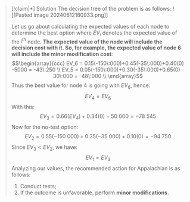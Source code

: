 
>[!claim|*] Solution
>The decision tree of the problem is as follows:
>![[Pasted image 20240612180933.png]]
>
>Let us go about calculating the expected values of each node to determine the best option where $EV_i$ denotes the expected value of the $i^{th}$ node. **The expected value of the node will include the decision cost with it. So, for example, the expected value of node $6$ will include the minor modification cost**: $$\begin{array}{ccc} EV_6 = 0.15(-150\:000)+0.45(-35\:000)+0.40(0) -5000 = -43\:250 \\ EV_5 = 0.05(-150\:000)+0.30(-35\:000)+0.65(0) - 30\:000 = -48\:000 \\  \end{array}$$Thus the best value for node $4$ is going with $EV_6$, hence: $$EV_4 = EV_6$$With this: $$EV_3 = 0.66(EV_4)+0.34(0) -50\:000= -78\:545$$Now for the no-test option: $$EV_2 = 0.55(-150\:000)+0.35(-35\:000)+0.10(0) =-94\:750$$Since $EV_3 < EV_2$, we have: $$EV_1 = EV_3$$Analyzing our values, the recommended action for Appalachian is as follows:
>1. Conduct tests;
>2. If the outcome is unfavorable, perform **minor modifications**.



